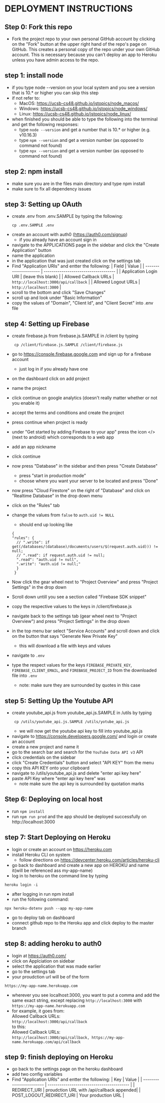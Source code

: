 # DEPLOYMENT INSTRUCTIONS

## Step 0: Fork this repo
- Fork the project repo to your own personal GitHub account by clicking on the "Fork" button at the upper right hand of the repo's page on GitHub.  This creates a personal copy of the repo under your own GitHub account.  This is necessary because you can't deploy an app to Heroku unless you have admin access to the repo.

## step 1: install node
- if you type node --version on your local system and you see a version that is 10.* or higher you can skip this step  
- if not refer to:  
  - MacOS: https://ucsb-cs48.github.io/jstopics/node_macos/  
  - Windows: https://ucsb-cs48.github.io/jstopics/node_windows/  
  - Linux: https://ucsb-cs48.github.io/jstopics/node_linux/  
- when finished you should be able to type the following into the terminal and get the following responses:
  - type `node --version` and get a number that is 10.* or higher (e.g. v10.16.3)
  - type `npm --version` and get a version number (as opposed to command not found)
  - type `npx --version` and get a version number (as opposed to command not found)
  
## step 2: npm install  
- make sure you are in the files main directory and type npm install  
- make sure to fix all dependency issues 

## step 3: Setting up OAuth  
- create .env from .env.SAMPLE by typing the following:  
   ```
   cp .env.SAMPLE .env  
   ```
- create an account with auth0 (https://auth0.com/signup) 
  - if you already have an account sign in  
- navigate to the APPLICATIONS page in the sidebar and click the "Create Application" button  
- name the application  
- in the application that was just created click on the settings tab  
- Find "Application URIs" and entter the following:
   | Field                 | Value                                |
   | --------------------- | ------------------------------------ |
   | Application Login URI | (leave this blank)                   |
   | Allowed Callback URLs | `http://localhost:3000/api/callback` |
   | Allowed Logout URLs   | `http://localhost:3000`              |
- scroll to the bottom and click "Save Changes"
- scroll up and look under "Basic Information"
- copy the values of "Domain", "Client Id", and "Client Secret" into .env file

## step 4: Setting up Firebase
- create firebase.js from firebase.js.SAMPLE in /client by typing  
  ```
   cp /client/firebase.js.SAMPLE /client/firebase.js  
   ```
- go to https://console.firebase.google.com and sign up for a firebase account
  - just log in if you already have one
- on the dashboard click on add project
- name the project
- click continue on google analytics (doesn't really matter whether or not you enable it)
- accept the terms and conditions and create the project
- press continue when project is ready
- under "Get started by adding Firebase to your app" press the icon </> (next to android) which corresponds to a web app
- add an app nickname
- click continue
- now press "Database" in the sidebar and then press "Create Database"
  - press "start in production mode"
  - choose where you want your server to be located and press "Done"
- now press "Cloud Firestore" on the right of "Database" and click on "Realtime Database" in the drop down menu  
- click on the "Rules" tab
- change the values from `false` to `auth.uid != NULL`
  - should end up looking like  
  ```
  {
  "rules": {
    // ".write": if get(/databases/(database)/documents/users/$(request.auth.uid))) != null;
    // ".read": if request.auth.uid != null;
    ".read": "auth.uid != null",
    ".write": "auth.uid != null;"
    }
   }
  ```
  
  
- Now click the gear wheel next to "Project Overview" and press "Project Settings" in the drop down  
- Scroll down untill you see a section called "Firebase SDK snippet"  
- copy the respective values to the keys in /client/firebase.js  
- navigate back to the settings tab (gear wheel next to "Project Overview") and press "Project Settings" in the drop down
- in the top menu bar select "Service Accounts" and scroll down and click on the button that says "Generate New Private Key"
  - this will download a file with keys and values
- navigate to `.env`
- type the respect values for the keys `FIREBASE_PRIVATE_KEY`, `FIREBASE_CLIENT_EMAIL`, and `FIREBASE_PROJECT_ID` from the downloaded file into `.env`
  - note: make sure they are surrounded by quotes in this case


## step 5: Setting Up the Youtube API  
- create youtube_api.js from youtube_api.js.SAMPLE in /utils by typing  
  ```
   cp /utils/youtube_api.js.SAMPLE /utils/yotube_api.js  
   ```
   - we will now get the youtube api key to fill into youtube_api.js
- navigate to https://console.developers.google.com/ and login or create an account
- create a new project and name it
- go to the search bar and search for the `YouTube Data API v3` API  
- click credentials on the sidebar  
- click "Create Credentials" button and select "API KEY" from the menu
- copy this API KEY onto your clipboard
- navigate to /utils/youtube_api.js and delete "enter api key here"
- paste API Key where "enter api key here" was  
  - note make sure the api key is surrounded by quotation marks  
  
## Step 6: Deploying on local host
- run ```npm install```
- run ```npm run prod``` and the app should be deployed successfully on http://localhost:3000


## step 7: Start Deploying on Heroku  
- login or create an account on https://heroku.com
- install Heroku CLI on system
  - follow directions on https://devcenter.heroku.com/articles/heroku-cli
- go back to dashboard and create a new app on HEROKU and name it(will be referenced ass my-app-name)
- log in to heroku on the command line by typing
``` 
heroku login -i
```
- after logging in run npm install
- run the following command:
```
npx heroku-dotenv push --app my-app-name
```
- go to deploy tab on dashboard
- connect github repo to the Heroku app and click deploy to the master branch

## step 8: adding heroku to auth0
- login at  https://auth0.com/ 
- click on Applciation on sidebar
- select the application that was made earlier
- go to the settings tab
- your proudction url will be of the form 
``` 
https://my-app-name.herokuapp.com
```
- wherever you see localhost:3000, you want to put a comma and add the same exact string, except replacing ```http://localhost:3000``` with ```https://my-app-name.herokuapp.com``` 
- for example, it goes from:  
Allowed Callback URLs:  
```http://localhost:3000/api/callback```  
to this:  
Allowed Callback URLs:  
```http://localhost:3000/api/callback, https://my-app-name.herokuapp.com/api/callback```  

## step 9: finish deploying on Heroku
- go back to the settings page on the heroku dashboard
- add two config variables
- Find "Application URIs" and entter the following:
   | Key                      | Value                                     |
   | ------------------------ | ----------------------------------------- |
   | REDIRECT_URI             | proudction URL with /api/callback appended|
   | POST_LOGOUT_REDIRECT_URI | Your production URL                       |
  




